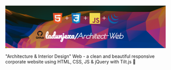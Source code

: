 ![Banner](readme_assets/readme_banner.png)

"Architecture & Interior Design" Web - a clean and beautiful responsive corporate website using HTML, CSS, JS & jQuery with Tilt.js 💒